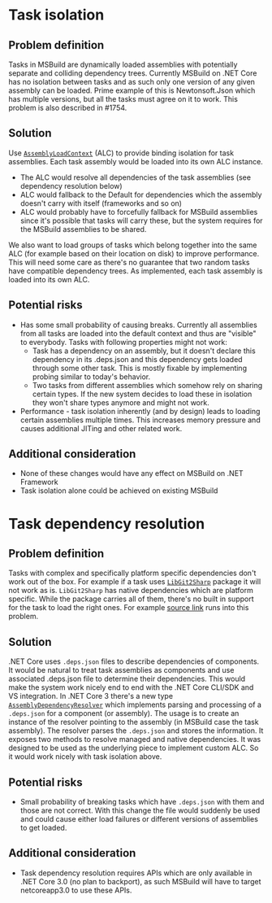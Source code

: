 # Task isolation
## Problem definition
Tasks in MSBuild are dynamically loaded assemblies with potentially separate and colliding dependency trees. Currently MSBuild on .NET Core has no isolation between tasks and as such only one version of any given assembly can be loaded. Prime example of this is Newtonsoft.Json which has multiple versions, but all the tasks must agree on it to work.
This problem is also described in #1754.

## Solution
Use [`AssemblyLoadContext`](https://docs.microsoft.com/en-us/dotnet/api/system.runtime.loader.assemblyloadcontext?view=netcore-2.2) (ALC) to provide binding isolation for task assemblies. Each task assembly would be loaded into its own ALC instance.
* The ALC would resolve all dependencies of the task assemblies (see dependency resolution below)
* ALC would fallback to the Default for dependencies which the assembly doesn't carry with itself (frameworks and so on)
* ALC would probably have to forcefully fallback for MSBuild assemblies since it's possible that tasks will carry these, but the system requires for the MSBuild assemblies to be shared.

We also want to load groups of tasks which belong together into the same ALC (for example based on their location on disk) to improve performance. This will need some care as there's no guarantee that two random tasks have compatible dependency trees. As implemented, each task assembly is loaded into its own ALC.

## Potential risks
* Has some small probability of causing breaks. Currently all assemblies from all tasks are loaded into the default context and thus are "visible" to everybody. Tasks with following properties might not work:
  * Task has a dependency on an assembly, but it doesn't declare this dependency in its .deps.json and this dependency gets loaded through some other task. This is mostly fixable by implementing probing similar to today's behavior.
  * Two tasks from different assemblies which somehow rely on sharing certain types. If the new system decides to load these in isolation they won't share types anymore and might not work.
* Performance - task isolation inherently (and by design) leads to loading certain assemblies multiple times. This increases memory pressure and causes additional JITing and other related work.

## Additional consideration
* None of these changes would have any effect on MSBuild on .NET Framework
* Task isolation alone could be achieved on existing MSBuild



# Task dependency resolution
## Problem definition
Tasks with complex and specifically platform specific dependencies don't work out of the box. For example if a task uses [`LibGit2Sharp`](https://www.nuget.org/packages/LibGit2Sharp) package it will not work as is. `LibGit2Sharp` has native dependencies which are platform specific. While the package carries all of them, there's no built in support for the task to load the right ones. For example [source link](https://github.com/dotnet/sourcelink/blob/master/src/Microsoft.Build.Tasks.Git/GitLoaderContext.cs) runs into this problem.

## Solution
.NET Core uses `.deps.json` files to describe dependencies of components. It would be natural to treat task assemblies as components and use associated .deps.json file to determine their dependencies. This would make the system work nicely end to end with the .NET Core CLI/SDK and VS integration.
In .NET Core 3 there's a new type [`AssemblyDependencyResolver`](https://github.com/dotnet/coreclr/blob/master/src/System.Private.CoreLib/src/System/Runtime/Loader/AssemblyDependencyResolver.cs) which implements parsing and processing of a `.deps.json` for a component (or assembly). The usage is to create an instance of the resolver pointing to the assembly (in MSBuild case the task assembly). The resolver parses the `.deps.json` and stores the information. It exposes two methods to resolve managed and native dependencies.
It was designed to be used as the underlying piece to implement custom ALC. So it would work nicely with task isolation above.

## Potential risks
* Small probability of breaking tasks which have `.deps.json` with them and those are not correct. With this change the file would suddenly be used and could cause either load failures or different versions of assemblies to get loaded.

## Additional consideration
* Task dependency resolution requires APIs which are only available in .NET Core 3.0 (no plan to backport), as such MSBuild will have to target netcoreapp3.0 to use these APIs.
